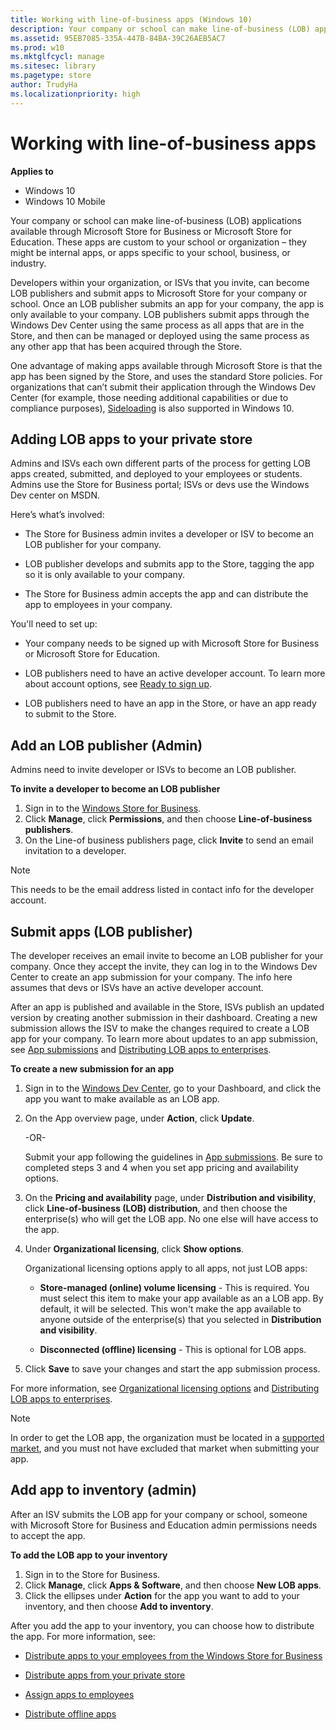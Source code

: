 ```yaml
---
title: Working with line-of-business apps (Windows 10)
description: Your company or school can make line-of-business (LOB) applications available through Microsoft Store for Business or Microsoft Store for Education. These apps are custom to your organization – they might be internal business apps, or apps specific to your school, business, or industry.
ms.assetid: 95EB7085-335A-447B-84BA-39C26AEB5AC7
ms.prod: w10
ms.mktglfcycl: manage
ms.sitesec: library
ms.pagetype: store
author: TrudyHa
ms.localizationpriority: high
---
```


# Working with line-of-business apps

**Applies to**

-   Windows 10
-   Windows 10 Mobile

Your company or school can make line-of-business (LOB) applications available through Microsoft Store for Business or Microsoft Store for Education. These apps are custom to your school or organization – they might be internal apps, or apps specific to your school, business, or industry.

Developers within your organization, or ISVs that you invite, can become LOB publishers and submit apps to Microsoft Store for your company or school. Once an LOB publisher submits an app for your company, the app is only available to your company. LOB publishers submit apps through the Windows Dev Center using the same process as all apps that are in the Store, and then can be managed or deployed using the same process as any other app that has been acquired through the Store.

One advantage of making apps available through Microsoft Store is that the app has been signed by the Store, and uses the standard Store policies. For organizations that can’t submit their application through the Windows Dev Center (for example, those needing additional capabilities or due to compliance purposes), [Sideloading](https://go.microsoft.com/fwlink/p/?LinkId=623433) is also supported in Windows 10.

## <a href="" id="adding-lob-apps"></a>Adding LOB apps to your private store

Admins and ISVs each own different parts of the process for getting LOB apps created, submitted, and deployed to your employees or students. Admins use the Store for Business portal; ISVs or devs use the Windows Dev center on MSDN. 

Here’s what’s involved:

-   The Store for Business admin invites a developer or ISV to become an LOB publisher for your company.

-   LOB publisher develops and submits app to the Store, tagging the app so it is only available to your company.

-   The Store for Business admin accepts the app and can distribute the app to employees in your company.

You'll need to set up:

-   Your company needs to be signed up with Microsoft Store for Business or Microsoft Store for Education.

-   LOB publishers need to have an active developer account. To learn more about account options, see [Ready to sign up](https://go.microsoft.com/fwlink/p/?LinkId=623432).

-   LOB publishers need to have an app in the Store, or have an app ready to submit to the Store.

## <a href="" id="add-lob-publisher"></a>Add an LOB publisher (Admin)

Admins need to invite developer or ISVs to become an LOB publisher.

**To invite a developer to become an LOB publisher**

1.  Sign in to the [Windows Store for Business]( https://go.microsoft.com/fwlink/p/?LinkId=623531).
2.  Click **Manage**, click **Permissions**, and then choose **Line-of-business publishers**.
3.  On the Line-of business publishers page, click **Invite** to send an email invitation to a developer.
 >[!Note]
 > This needs to be the email address listed in contact info for the developer account.
  
## <a href="" id="submit-lob-app"></a>Submit apps (LOB publisher)

The developer receives an email invite to become an LOB publisher for your company. Once they accept the invite, they can log in to the Windows Dev Center to create an app submission for your company. The info here assumes that devs or ISVs have an active developer account.

After an app is published and available in the Store, ISVs publish an updated version by creating another submission in their dashboard. Creating a new submission allows the ISV to make the changes required to create a LOB app for your company. To learn more about updates to an app submission, see [App submissions](https://go.microsoft.com/fwlink/p/?LinkId=623463) and [Distributing LOB apps to enterprises](https://go.microsoft.com/fwlink/p/?LinkId=627543).

**To create a new submission for an app**

1.  Sign in to the [Windows Dev Center](https://go.microsoft.com/fwlink/p/?LinkId=623486), go to your Dashboard, and click the app you want to make available as an LOB app.
2.  On the App overview page, under **Action**, click **Update**.

    -OR-

    Submit your app following the guidelines in [App submissions](https://go.microsoft.com/fwlink/p/?LinkId=623463). Be sure to completed steps 3 and 4 when you set app pricing and availability options.

3.  On the **Pricing and availability** page, under **Distribution and visibility**, click **Line-of-business (LOB) distribution**, and then choose the enterprise(s) who will get the LOB app. No one else will have access to the app.
4.  Under **Organizational licensing**, click **Show options**.

    Organizational licensing options apply to all apps, not just LOB apps:

    -   **Store-managed (online) volume licensing** - This is required. You must select this item to make your app available as an a LOB app. By default, it will be selected. This won't make the app available to anyone outside of the enterprise(s) that you selected in **Distribution and visibility**.

    -   **Disconnected (offline) licensing** - This is optional for LOB apps.

5.  Click **Save** to save your changes and start the app submission process.

For more information, see [Organizational licensing options]( https://go.microsoft.com/fwlink/p/?LinkId=708615) and [Distributing LOB apps to enterprises](https://go.microsoft.com/fwlink/p/?LinkId=627543).<br>
 
 >[!Note]
 > In order to get the LOB app, the organization must be located in a [supported market](https://technet.microsoft.com/itpro/windows/whats-new/windows-store-for-business-overview#supported-markets), and you must not have excluded that market when submitting your app.

## <a href="" id="add-lob-app-to-inventory"></a>Add app to inventory (admin)

After an ISV submits the LOB app for your company or school, someone with Microsoft Store for Business and Education admin permissions needs to accept the app.

**To add the LOB app to your inventory**

1.  Sign in to the Store for Business.
2.  Click **Manage**, click **Apps & Software**, and then choose **New LOB apps**.
3.  Click the ellipses under **Action** for the app you want to add to your inventory, and then choose **Add to inventory**.

After you add the app to your inventory, you can choose how to distribute the app. For more information, see:

-   [Distribute apps to your employees from the Windows Store for Business](distribute-apps-to-your-employees-windows-store-for-business.md)

-   [Distribute apps from your private store](distribute-apps-from-your-private-store.md)

-   [Assign apps to employees](assign-apps-to-employees.md)

-   [Distribute offline apps](distribute-offline-apps.md)

 

 





